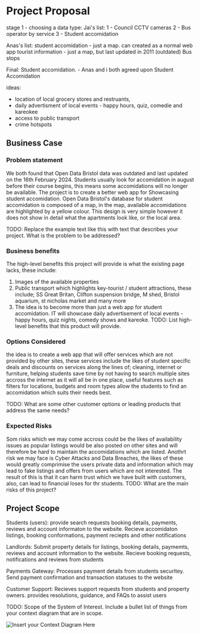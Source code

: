 # Project Proposal
stage 1 - choosing a data type:
Jai's list:
1 - Council CCTV cameras
2 - Bus operator by service 
3 - Student accomidation



Anas's list:
student accomidation - just a map. can created as a normal web app
tourist information - just  a map, but last updated in 2011 (outdated)
Bus stops 

Final: Student accomidation. - Anas and i both agreed upon Student Accomidation

ideas: 
- location of local grocery stores and restruants, 
- daily advertisment of local events - happy hours, quiz, comedie and kareokee
- access to public transport 
- crime hotspots


## Business Case

### Problem statement
We both found that Open Data Bristol data was outdated and last updated on the 16th February 2024. Students usually look for accomidation in august before their course begins, this means some accomidations will no longer be available. The project is to create a better web app for Showcasing student accomidation. Open Data Bristol's database for student accomidation is composed of a map, in the map, available accomidations are highlighted by a yellow colour. This design is very simple however it does not show in detail what the apartments look like, or the local area. 

TODO: Replace the example text like this with text that describes your project. What is the problem to be addressed?

### Business benefits
The high-level benefits this project will provide is what the existing page lacks, these include:
1. Images of the available properties
2. Public transport which highlights key-tourist / student attractions, these include; SS Great Britan, Clifton suspension bridge, M shed, Bristol aquarium, st nicholas market and many more
3. The idea is to become more than just a web app for student accomidation. IT will showcase daily advertisement of local events - happy hours, quiz nights, comedy shows and kareoke.
TODO: List high-level benefits that this product will provide.

### Options Considered
the idea is to create a web app that will offer services which are not provided by other sites, these services include the likes of student specific deals and discounts on services along the lines of; cleaning, internet or furniture, helping students save time by not having to search multiple sites accross the internet as it will all be in one place, useful features such as filters for locations, budgets and room types allow the students to find an accomidation which suits their needs best.

TODO: What are some other customer options or leading products that address the same needs?

### Expected Risks
Som risks which we may come accross could be the likes of availability issues as popular listings would be also posted on other sites and will therefore be hard to maintain the accomidations which are listed. Anothrt risk we may face is Cyber Attacks and Data Breaches, the likes of these would greatly comprimise the users private data and information which may lead to fake listings and offers from users which are not interested. The result of this is that it can harm trust which we have built with customers, also, can lead to financial loses for thr students.
TODO: What are the main risks of this project?

## Project Scope

Students (users): provide search requests booking details, payments, reviews and account informaton to the website. Recieve accomidaton listings, booking conformations, payment reciepts and other notifications

Landlords: Submit property details for listings, booking details, paymemts, reviews and account information to the website. Recieve booking requests, notifications and reviews from students

Payments Gateway: Processes payment details from students securltey. Send payment confirmation and transaction statuses to the website

Customer Support:  Recieves support requests from students and property owners. provides resolutions, guidance, and FAQs to assist users

TODO: Scope of the System of Interest. Include a bullet list of things from your context diagram that are in scope.

![Insert your Context Diagram Here](images/context.png)

